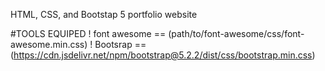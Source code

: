 HTML, CSS, and Bootstap 5 portfolio website

#TOOLS EQUIPED
! font awesome == (path/to/font-awesome/css/font-awesome.min.css)
! Bootsrap == (https://cdn.jsdelivr.net/npm/bootstrap@5.2.2/dist/css/bootstrap.min.css)
